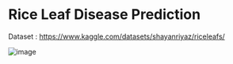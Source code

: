 # Rice Leaf Disease Prediction

Dataset : https://www.kaggle.com/datasets/shayanriyaz/riceleafs/

![image](https://github.com/MainakRepositor/RLDP/assets/64016811/bcee2272-2716-4869-a8ee-dc902a959039)

